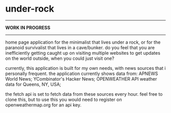 # under-rock
****************************************************
******************WORK IN PROGRESS******************
****************************************************
home page application for the minimalist that lives under a rock, or for the paranoid survivalist that lives in a cave/bunker.
do you feel that you are inefficiently getting caught up on visiting multiple websites to get updates on the world outside, when you could just visit one? 

currently, this application is built for my own needs, with news sources that i personally frequent.
the application currently shows data from:
  APNEWS World News;
  YCombinator's Hacker News;
  OPENWEATHER API weather data for Queens, NY, USA;

the fetch api is set to fetch data from these sources every hour.
feel free to clone this, but to use this you would need to register on openweathermap.org for an api key.



